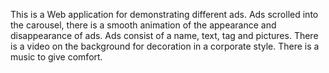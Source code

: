 This is a Web application for demonstrating different ads. Ads scrolled into the carousel, there is a smooth animation of the appearance and disappearance of ads. Ads consist of a name, text, tag and pictures. There is a video on the background for decoration in a corporate style. There is a music to give comfort.